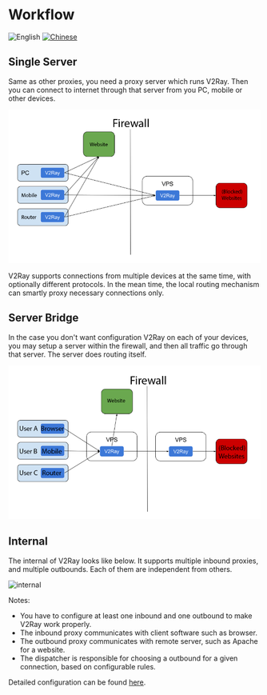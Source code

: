 # Workflow

![English](../resources/englishc.svg) [![Chinese](../resources/chinese.svg)](https://www.v2ray.com/chapter_00/workflow.html)

## Single Server

Same as other proxies, you need a proxy server which runs V2Ray. Then you can connect to internet through that server from you PC, mobile or other devices.

![direct](../resources/direct.png)

V2Ray supports connections from multiple devices at the same time, with optionally different protocols. In the mean time, the local routing mechanism can smartly proxy necessary connections only.

## Server Bridge

In the case you don't want configuration V2Ray on each of your devices, you may setup a server within the firewall, and then all traffic go through that server. The server does routing itself.

![relay](../resources/relay.png)

## Internal

The internal of V2Ray looks like below. It supports multiple inbound proxies, and multiple outbounds. Each of them are independent from others.

![internal](../resources/internal.svg)

Notes:

* You have to configure at least one inbound and one outbound to make V2Ray work properly.
* The inbound proxy communicates with client software such as browser.
* The outbound proxy communicates with remote server, such as Apache for a website.
* The dispatcher is responsible for choosing a outbound for a given connection, based on configurable rules.

Detailed configuration can be found [here](../configuration/overview.md).